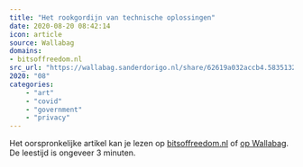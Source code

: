 ```yaml
---
title: "Het rookgordijn van technische oplossingen"
date: 2020-08-20 08:42:14
icon: article
source: Wallabag
domains:
- bitsoffreedom.nl
src_url: "https://wallabag.sanderdorigo.nl/share/62619a032accb4.58351326"
2020: "08"
categories:
    - "art"
    - "covid"
    - "government"
    - "privacy"
---
```

Het oorspronkelijke artikel kan je lezen op [bitsoffreedom.nl](https://www.bitsoffreedom.nl/2020/06/03/het-rookgordijn-van-technische-oplossingen/) of [op Wallabag](https://wallabag.sanderdorigo.nl/share/62619a032accb4.58351326). De leestijd is ongeveer 3 minuten.